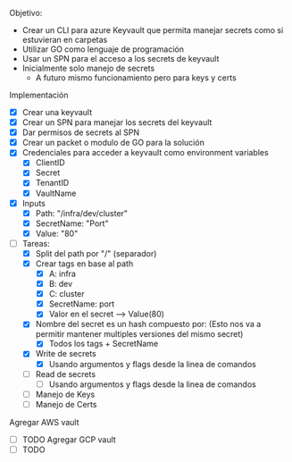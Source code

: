 Objetivo:

- Crear un CLI para azure Keyvault que permita manejar secrets como si estuvieran en carpetas
- Utilizar GO como lenguaje de programación
- Usar un SPN para el acceso a los secrets de keyvault
- Inicialmente solo manejo de secrets 
  - A futuro mismo funcionamiento pero para keys y certs


Implementación

- [x] Crear una keyvault
- [x] Crear un SPN para manejar los secrets del keyvault
- [x] Dar permisos de secrets al SPN
- [x] Crear un packet o modulo de GO para la solución
- [x] Credenciales para acceder a keyvault como environment variables
  - [x] ClientID
  - [x] Secret
  - [x] TenantID
  - [x] VaultName
- [x] Inputs
  - [x] Path: "/infra/dev/cluster"
  - [x] SecretName: "Port"
  - [x] Value: "80"
- [ ] Tareas:
  - [x] Split del path por "/" (separador)
  - [x] Crear tags en base al path
    - [x] A: infra
    - [x] B: dev
    - [x] C: cluster
    - [x] SecretName: port
    - [x] Valor en el secret --> Value(80)
  - [x] Nombre del secret es un hash compuesto por: (Esto nos va a permitir mantener multiples versiones del mismo secret)
    - [x] Todos los tags + SecretName
  - [x] Write de secrets
    - [x] Usando argumentos y flags desde la linea de comandos
  - [ ] Read de secrets
    - [ ] Usando argumentos y flags desde la linea de comandos
  - [ ] Manejo de Keys
  - [ ] Manejo de Certs

Agregar AWS vault
  - [ ] TODO
Agregar GCP vault
  - [ ] TODO
